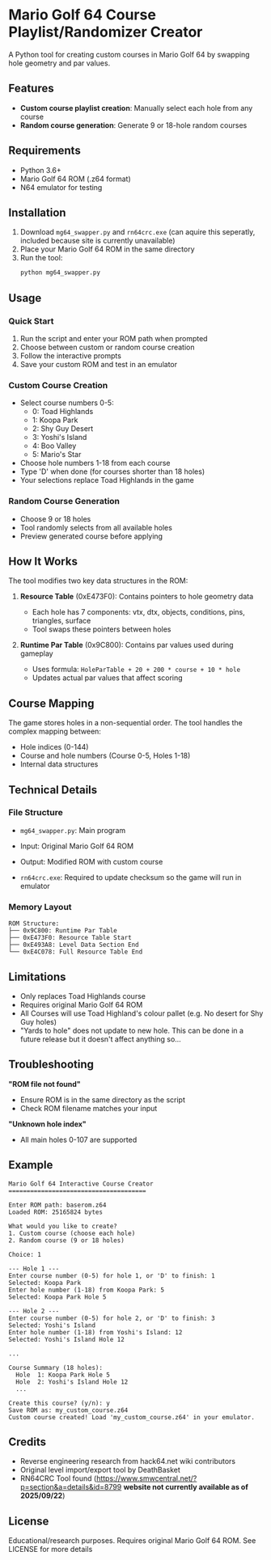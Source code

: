 # Mario Golf 64 Course Playlist/Randomizer Creator

A Python tool for creating custom courses in Mario Golf 64 by swapping hole geometry and par values.

## Features

- **Custom course playlist creation**: Manually select each hole from any course
- **Random course generation**: Generate 9 or 18-hole random courses

## Requirements

- Python 3.6+
- Mario Golf 64 ROM (.z64 format)
- N64 emulator for testing

## Installation

1. Download `mg64_swapper.py` and `rn64crc.exe` (can aquire this seperatly, included because site is currently unavailable)
2. Place your Mario Golf 64 ROM in the same directory
3. Run the tool:
   ```bash
   python mg64_swapper.py
   ```

## Usage

### Quick Start

1. Run the script and enter your ROM path when prompted
2. Choose between custom or random course creation
3. Follow the interactive prompts
4. Save your custom ROM and test in an emulator

### Custom Course Creation

- Select course numbers 0-5:
  - 0: Toad Highlands
  - 1: Koopa Park
  - 2: Shy Guy Desert
  - 3: Yoshi's Island
  - 4: Boo Valley
  - 5: Mario's Star
- Choose hole numbers 1-18 from each course
- Type 'D' when done (for courses shorter than 18 holes)
- Your selections replace Toad Highlands in the game

### Random Course Generation

- Choose 9 or 18 holes
- Tool randomly selects from all available holes
- Preview generated course before applying

## How It Works

The tool modifies two key data structures in the ROM:

1. **Resource Table** (0xE473F0): Contains pointers to hole geometry data

   - Each hole has 7 components: vtx, dtx, objects, conditions, pins, triangles, surface
   - Tool swaps these pointers between holes

2. **Runtime Par Table** (0x9C800): Contains par values used during gameplay
   - Uses formula: `HoleParTable + 20 + 200 * course + 10 * hole`
   - Updates actual par values that affect scoring

## Course Mapping

The game stores holes in a non-sequential order. The tool handles the complex mapping between:

- Hole indices (0-144)
- Course and hole numbers (Course 0-5, Holes 1-18)
- Internal data structures

## Technical Details

### File Structure

- `mg64_swapper.py`: Main program
- Input: Original Mario Golf 64 ROM
- Output: Modified ROM with custom course

- `rn64crc.exe`: Required to update checksum so the game will run in emulator

### Memory Layout

```
ROM Structure:
├── 0x9C800: Runtime Par Table
├── 0xE473F0: Resource Table Start
├── 0xE493A8: Level Data Section End
└── 0xE4C078: Full Resource Table End
```

## Limitations

- Only replaces Toad Highlands course
- Requires original Mario Golf 64 ROM
- All Courses will use Toad Highland's colour pallet (e.g. No desert for Shy Guy holes)
- "Yards to hole" does not update to new hole. This can be done in a future release but it doesn't affect anything so...

## Troubleshooting

**"ROM file not found"**

- Ensure ROM is in the same directory as the script
- Check ROM filename matches your input

**"Unknown hole index"**

- All main holes 0-107 are supported

## Example

```
Mario Golf 64 Interactive Course Creator
======================================

Enter ROM path: baserom.z64
Loaded ROM: 25165824 bytes

What would you like to create?
1. Custom course (choose each hole)
2. Random course (9 or 18 holes)

Choice: 1

--- Hole 1 ---
Enter course number (0-5) for hole 1, or 'D' to finish: 1
Selected: Koopa Park
Enter hole number (1-18) from Koopa Park: 5
Selected: Koopa Park Hole 5

--- Hole 2 ---
Enter course number (0-5) for hole 2, or 'D' to finish: 3
Selected: Yoshi's Island
Enter hole number (1-18) from Yoshi's Island: 12
Selected: Yoshi's Island Hole 12

...

Course Summary (18 holes):
  Hole  1: Koopa Park Hole 5
  Hole  2: Yoshi's Island Hole 12
  ...

Create this course? (y/n): y
Save ROM as: my_custom_course.z64
Custom course created! Load 'my_custom_course.z64' in your emulator.
```

## Credits

- Reverse engineering research from hack64.net wiki contributors
- Original level import/export tool by DeathBasket
- RN64CRC Tool found (https://www.smwcentral.net/?p=section&a=details&id=8799 **website not currently available as of 2025/09/22**)

## License

Educational/research purposes. Requires original Mario Golf 64 ROM.
See LICENSE for more details
